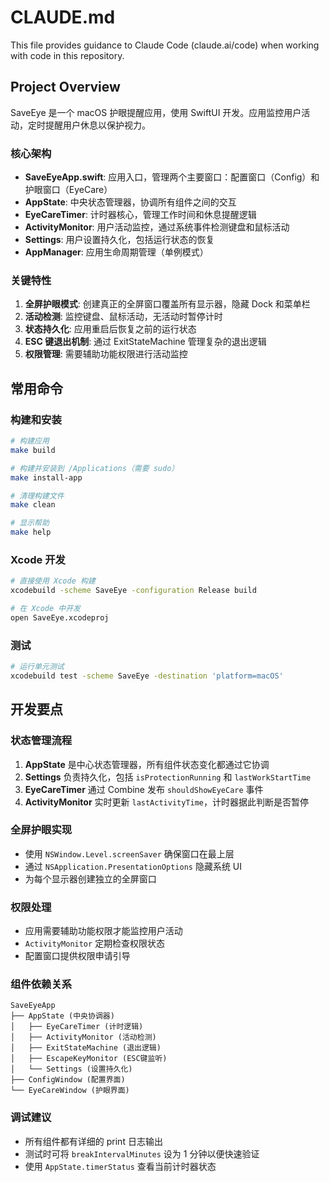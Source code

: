 # CLAUDE.md

This file provides guidance to Claude Code (claude.ai/code) when working with code in this repository.

## Project Overview

SaveEye 是一个 macOS 护眼提醒应用，使用 SwiftUI 开发。应用监控用户活动，定时提醒用户休息以保护视力。

### 核心架构

- **SaveEyeApp.swift**: 应用入口，管理两个主要窗口：配置窗口（Config）和护眼窗口（EyeCare）
- **AppState**: 中央状态管理器，协调所有组件之间的交互
- **EyeCareTimer**: 计时器核心，管理工作时间和休息提醒逻辑
- **ActivityMonitor**: 用户活动监控，通过系统事件检测键盘和鼠标活动
- **Settings**: 用户设置持久化，包括运行状态的恢复
- **AppManager**: 应用生命周期管理（单例模式）

### 关键特性

1. **全屏护眼模式**: 创建真正的全屏窗口覆盖所有显示器，隐藏 Dock 和菜单栏
2. **活动检测**: 监控键盘、鼠标活动，无活动时暂停计时
3. **状态持久化**: 应用重启后恢复之前的运行状态
4. **ESC 键退出机制**: 通过 ExitStateMachine 管理复杂的退出逻辑
5. **权限管理**: 需要辅助功能权限进行活动监控

## 常用命令

### 构建和安装

```bash
# 构建应用
make build

# 构建并安装到 /Applications（需要 sudo）
make install-app

# 清理构建文件
make clean

# 显示帮助
make help
```

### Xcode 开发

```bash
# 直接使用 Xcode 构建
xcodebuild -scheme SaveEye -configuration Release build

# 在 Xcode 中开发
open SaveEye.xcodeproj
```

### 测试

```bash
# 运行单元测试
xcodebuild test -scheme SaveEye -destination 'platform=macOS'
```

## 开发要点

### 状态管理流程

1. **AppState** 是中心状态管理器，所有组件状态变化都通过它协调
2. **Settings** 负责持久化，包括 `isProtectionRunning` 和 `lastWorkStartTime`
3. **EyeCareTimer** 通过 Combine 发布 `shouldShowEyeCare` 事件
4. **ActivityMonitor** 实时更新 `lastActivityTime`，计时器据此判断是否暂停

### 全屏护眼实现

- 使用 `NSWindow.Level.screenSaver` 确保窗口在最上层
- 通过 `NSApplication.PresentationOptions` 隐藏系统 UI
- 为每个显示器创建独立的全屏窗口

### 权限处理

- 应用需要辅助功能权限才能监控用户活动
- `ActivityMonitor` 定期检查权限状态
- 配置窗口提供权限申请引导

### 组件依赖关系

```
SaveEyeApp
├── AppState (中央协调器)
│   ├── EyeCareTimer (计时逻辑)
│   ├── ActivityMonitor (活动检测)
│   ├── ExitStateMachine (退出逻辑)
│   ├── EscapeKeyMonitor (ESC键监听)
│   └── Settings (设置持久化)
├── ConfigWindow (配置界面)
└── EyeCareWindow (护眼界面)
```

### 调试建议

- 所有组件都有详细的 print 日志输出
- 测试时可将 `breakIntervalMinutes` 设为 1 分钟以便快速验证
- 使用 `AppState.timerStatus` 查看当前计时器状态
